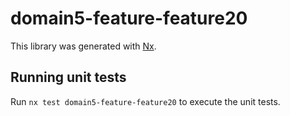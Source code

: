 # domain5-feature-feature20

This library was generated with [Nx](https://nx.dev).

## Running unit tests

Run `nx test domain5-feature-feature20` to execute the unit tests.
